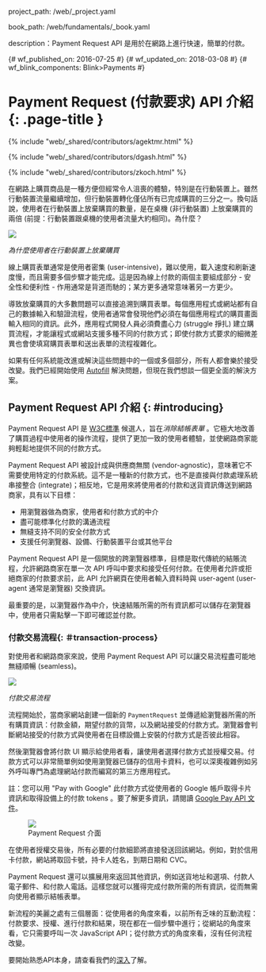 project_path: /web/_project.yaml

book_path: /web/fundamentals/_book.yaml

description：Payment Request API 是用於在網路上進行快速，簡單的付款。


{# wf_published_on: 2016-07-25 #}
{# wf_updated_on: 2018-03-08 #}
{# wf_blink_components: Blink>Payments #}

# Payment Request (付款要求) API 介紹 {: .page-title }

{% include "web/_shared/contributors/agektmr.html" %}

{% include "web/_shared/contributors/dgash.html" %}

{% include "web/_shared/contributors/zkoch.html" %}

在網路上購買商品是一種方便但經常令人沮喪的體驗，特別是在行動裝置上。雖然行動裝置流量繼續增加，但行動裝置轉化僅佔所有已完成購買的三分之一。換句話說，使用者在行動裝置上放棄購買的數量，是在桌機 (非行動裝置) 上放棄購買的兩倍 (前提：行動裝置跟桌機的使用者流量大約相同)。為什麼？

![](images/1_why_users_abandon.png)

*為什麼使用者在行動裝置上放棄購買*

線上購買表單通常是使用者密集 (user-intensive)，難以使用，載入速度和刷新速度慢，而且需要多個步驟才能完成。這是因為線上付款的兩個主要組成部分 - 安全性和便利性 - 作用通常是背道而馳的；某方更多通常意味著另一方更少。

導致放棄購買的大多數問題可以直接追溯到購買表單。每個應用程式或網站都有自己的數據輸入和驗證流程，使用者通常會發現他們必須在每個應用程式的購買畫面輸入相同的資訊。此外，應用程式開發人員必須費盡心力 (struggle 掙扎) 建立購買流程，才能讓程式或網站支援多種不同的付款方式；即使付款方式要求的細微差異也會使填寫購買表單和送出表單的流程複雜化。

如果有任何系統能改進或解決這些問題中的一個或多個部分，所有人都會樂於接受改變。我們已經開始使用 [Autofill](/web/updates/2015/06/checkout-faster-with-autofill) 解決問題，但現在我們想談一個更全面的解決方案。

## Payment Request API 介紹 {: #introducing}

Payment Request API 是 [W3C標準](https://www.w3.org/TR/payment-request/) 候選人，旨在*消除結帳表單* 。它極大地改善了購買過程中使用者的操作流程，提供了更加一致的使用者體驗，並使網路商家能夠輕鬆地提供不同的付款方式。

Payment Request API 被設計成與供應商無關 (vendor-agnostic)，意味著它不需要使用特定的付款系統。這不是一種新的付款方式，也不是直接與付款處理系統串接整合 (integrate)；相反地，它是用來將使用者的付款和送貨資訊傳送到網路商家，具有以下目標：

- 用瀏覽器做為商家，使用者和付款方式的中介
- 盡可能標準化付款的溝通流程
- 無縫支持不同的安全付款方式
- 支援任何瀏覽器、設備、行動裝置平台或其他平台

Payment Request API 是一個開放的跨瀏覽器標準，目標是取代傳統的結賬流程，允許網路商家在單一次 API 呼叫中要求和接受任何付款。在使用者允許或拒絕商家的付款要求前，此 API 允許網頁在使用者輸入資料時與 user-agent (user-agent 通常是瀏覽器) 交換資訊。

最重要的是，以瀏覽器作為中介，快速結賬所需的所有資訊都可以儲存在瀏覽器中，使用者只需點擊一下即可確認並付款。

### 付款交易流程{: ＃transaction-process}

對使用者和網路商家來說，使用 Payment Request API 可以讓交易流程盡可能地無縫順暢 (seamless)。

![](images/4_the_payment_transaction_process.png)

*付款交易流程*

流程開始於，當商家網站創建一個新的 `PaymentRequest` 並傳遞給瀏覽器所需的所有購買資訊：付款金額，期望付款的貨幣，以及網站接受的付款方式。瀏覽器會判斷網站接受的付款方式與使用者在目標設備上安裝的付款方式是否彼此相容。

然後瀏覽器會將付款 UI 顯示給使用者看，讓使用者選擇付款方式並授權交易。付款方式可以非常簡單例如使用瀏覽器已儲存的信用卡資料，也可以深奧複雜例如另外呼叫專門為處理網站付款而編寫的第三方應用程式。

註：您可以用 "Pay with Google" 此付款方式從使用者的 Google 帳戶取得卡片資訊和取得設備上的付款 tokens 。要了解更多資訊，請閱讀 [Google Pay API 文件](/pay/api/web/paymentrequest/tutorial)。

<div class="attempt-right">
  <figure>
    <img src="images/5_9_payment_request_ui.png">
    <figcaption>Payment Request 介面</figcaption>
  </figure>
</div>

在使用者授權交易後，所有必要的付款細節將直接發送回該網站。例如，對於信用卡付款，網站將取回卡號，持卡人姓名，到期日期和 CVC。

Payment Request 還可以擴展用來返回其他資訊，例如送貨地址和選項、付款人電子郵件、和付款人電話。這樣您就可以獲得完成付款所需的所有資訊，從而無需向使用者顯示結帳表單。

新流程的美麗之處有三個層面：從使用者的角度來看，以前所有乏味的互動流程：付款要求、授權、進行付款和結果，現在都在一個步驟中進行；從網站的角度來看，它只需要呼叫一次 JavaScript API；從付款方式的角度來看，沒有任何流程改變。

要開始熟悉API本身，請查看我們的[深入](/web/fundamentals/payments/deep-dive-into-payment-request)了解。

<div style="clear:both;"></div>
